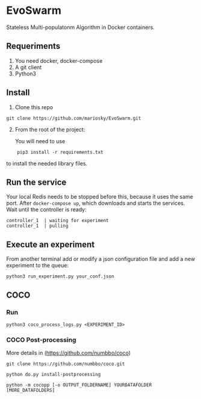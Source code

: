 # EvoSwarm

Stateless Multi-populatonm Algorithm in Docker containers.

## Requeriments

1. You need docker,  docker-compose
2. A git client
3. Python3


## Install

1. Clone this repo
```
git clone https://github.com/mariosky/EvoSwarm.git
```
2. From the root of the project:

    You will need to use 
```
    pip3 install -r requirements.txt
```    
   to install the needed library files.


## Run the service

Your local Redis needs to be stopped before this, because it uses the same port.
After `docker-compose up`, which downloads and starts the services. 
Wait until the controller is ready:
```
controller_1  | waiting for experiment
controller_1  | pulling   
```

## Execute an experiment

From another terminal add or modify a json configuration file
and add a new experiment to the queue:
```
python3 run_experiment.py your_conf.json 
```

## COCO

### Run
```
python3 coco_process_logs.py <EXPERIMENT_ID>
```

### COCO Post-processing
More details in (https://github.com/numbbo/coco)
```
git clone https://github.com/numbbo/coco.git

python do.py install-postprocessing

python -m cocopp [-o OUTPUT_FOLDERNAME] YOURDATAFOLDER [MORE_DATAFOLDERS]
```

